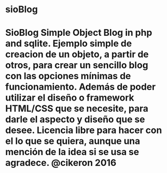 # sioBlog
# SioBlog Simple Object Blog in php and sqlite.  Ejemplo simple de creacion de un objeto, a partir de otros, para crear un sencillo blog con las opciones mínimas de funcionamiento. Además de poder utilizar el diseño o framework HTML/CSS que se necesite, para darle el aspecto y diseño que se desee.  Licencia libre para hacer con el lo que se quiera, aunque una mención de la idea si se usa se agradece.  @cikeron 2016
